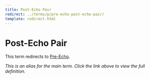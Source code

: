 ```yaml
---
title: Post-Echo Pair
redirect: ../terms/p/pre-echo-post-echo-pair/
template: redirect.html
---
```


# Post-Echo Pair

This term redirects to [Pre-Echo](../terms/p/pre-echo-post-echo-pair/).

*This is an alias for the main term. Click the link above to view the full definition.*

